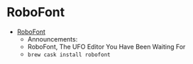 # RoboFont
- [RoboFont](https://robofont.com/)
  -  Announcements:
  - RoboFont, The UFO Editor You Have Been Waiting For
  - `brew cask install robofont`
